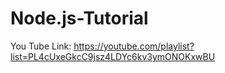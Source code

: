 # Node.js-Tutorial
You Tube Link: https://youtube.com/playlist?list=PL4cUxeGkcC9jsz4LDYc6kv3ymONOKxwBU
